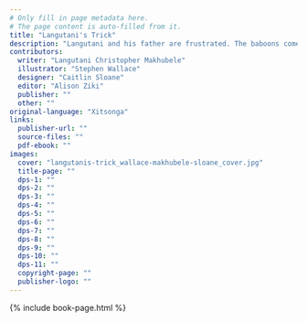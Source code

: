 ```yaml
---
# Only fill in page metadata here.
# The page content is auto-filled from it.
title: "Langutani's Trick"
description: "Langutani and his father are frustrated. The baboons come at night to eat and destroy their maize crops. Can they ever stop the baboons?"
contributors:
  writer: "Langutani Christopher Makhubele"
  illustrator: "Stephen Wallace"
  designer: "Caitlin Sloane"
  editor: "Alison Ziki"
  publisher: ""
  other: ""
original-language: "Xitsonga"
links:
  publisher-url: ""
  source-files: ""
  pdf-ebook: ""
images:
  cover: "langutanis-trick_wallace-makhubele-sloane_cover.jpg"
  title-page: ""
  dps-1: ""
  dps-2: ""
  dps-3: ""
  dps-4: ""
  dps-5: ""
  dps-6: ""
  dps-7: ""
  dps-8: ""
  dps-9: ""
  dps-10: ""
  dps-11: ""
  copyright-page: ""
  publisher-logo: ""
---
```


{% include book-page.html %}

